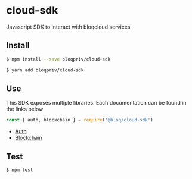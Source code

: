 # cloud-sdk
Javascript SDK to interact with bloqcloud services

## Install

```bash
$ npm install --save bloqpriv/cloud-sdk
```

```bash
$ yarn add bloqpriv/cloud-sdk
```

## Use

This SDK exposes multiple libraries. Each documentation can be found in the links below

```javascript
const { auth, blockchain } = require('@bloq/cloud-sdk')

```

* [Auth](./auth/README.md)
* [Blockchain](./blockchain/README.md)

## Test

```bash
$ npm test
```